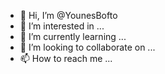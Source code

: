 - 👋 Hi, I’m @YounesBofto
- 👀 I’m interested in ...
- 🌱 I’m currently learning ...
- 💞️ I’m looking to collaborate on ...
- 📫 How to reach me ...

<!---
YounesBofto/YounesBofto is a ✨ special ✨ repository because its `README.md` (this file) appears on your GitHub profile.
You can click the Preview link to take a look at your changes.
--->
